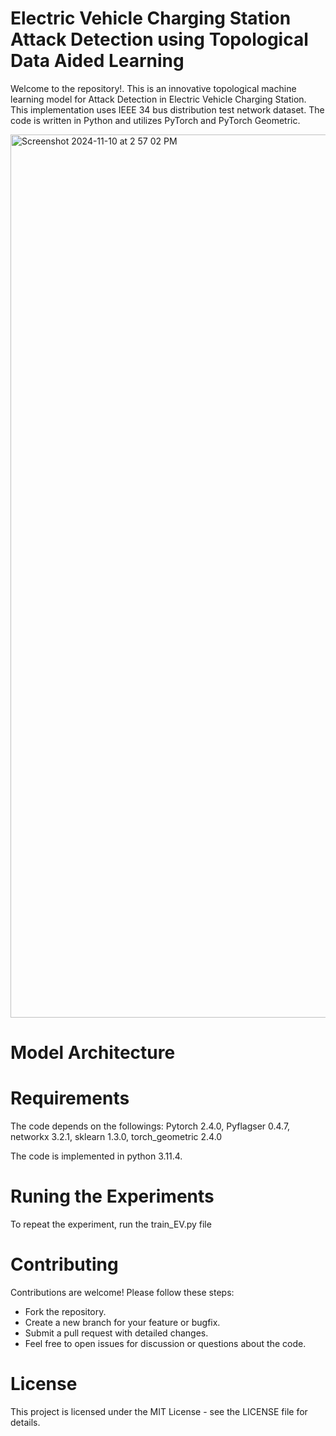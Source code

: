 
# Electric Vehicle Charging Station Attack Detection using Topological Data Aided Learning
Welcome to the repository!. This is an innovative topological machine learning model for Attack Detection in Electric Vehicle Charging Station. This implementation uses IEEE 34 bus distribution test network dataset. The code is written in Python and utilizes PyTorch and PyTorch Geometric.

<img width="1413" alt="Screenshot 2024-11-10 at 2 57 02 PM" src="https://github.com/user-attachments/assets/09068de7-6039-479e-accb-b9e01566b841">



# Model Architecture



# Requirements
The code depends on the followings:
Pytorch 2.4.0, Pyflagser 0.4.7, networkx 3.2.1, sklearn 1.3.0, torch_geometric 2.4.0

   
The code is implemented in python 3.11.4. 





# Runing the  Experiments
To repeat the experiment, run the train_EV.py file


# Contributing
Contributions are welcome! Please follow these steps:

- Fork the repository.
- Create a new branch for your feature or bugfix.
- Submit a pull request with detailed changes.
- Feel free to open issues for discussion or questions about the code.
# License
This project is licensed under the MIT License - see the LICENSE file for details.

